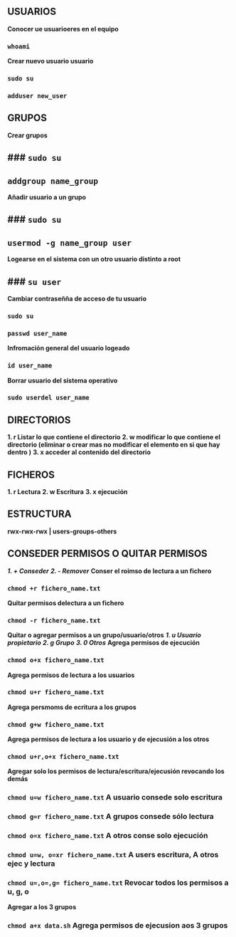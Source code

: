 ## USUARIOS

**Conocer ue usuarioeres en el equipo**

### `whoami`

**Crear nuevo usuario usuario**

### `sudo su`
### `adduser new_user`

## GRUPOS

**Crear grupos**

## ### `sudo su`
## `addgroup name_group`

**Añadir usuario a un grupo**

## ### `sudo su`
## `usermod -g name_group user`

**Logearse en el sistema con un otro usuario distinto a root**

## ### `su user`

**Cambiar contraseñña de acceso de tu usuario**

### `sudo su`
### `passwd user_name`

**Infromación general del usuario logeado**

### `id user_name`


**Borrar usuario del sistema operativo**

### `sudo userdel user_name`


## DIRECTORIOS

**1. r Listar lo que contiene el directorio**
**2. w modificar lo que contiene el directorio (eliminar o crear mas no modificar el elemento en si que hay dentro )**
**3. x acceder al contenido  del directorio**

## FICHEROS

**1. r Lectura**
**2. w Escritura**
**3. x ejecución**

## ESTRUCTURA

**rwx-rwx-rwx | users-groups-others**

## CONSEDER PERMISOS O QUITAR PERMISOS

***1. + Conseder***
***2. - Remover***
**Conser el roimso de lectura a un fichero**
### `chmod +r fichero_name.txt`
**Quitar permisos delectura a un fichero**
### `chmod -r fichero_name.txt`

**Quitar o agregar permisos a un grupo/usuario/otros**
***1. u Usuario propietario***
***2. g Grupo***
***3. 0 Otros***
**Agrega permisos de ejecución**
### `chmod o+x fichero_name.txt`
**Agrega permisos de lectura a los usuarios**
### `chmod u+r fichero_name.txt`
**Agrega persmoms de ecritura a los grupos**
### `chmod g+w fichero_name.txt`
**Agrega permisos de lectura a los usuario y de ejecusión a los otros**
### `chmod u+r,o+x fichero_name.txt`
**Agregar solo los permisos de lectura/escritura/ejecusión revocando los demás**
### `chmod u=w fichero_name.txt` A usuario consede solo escritura
### `chmod g=r fichero_name.txt` A grupos consede sólo lectura
### `chmod o=x fichero_name.txt` A otros conse solo ejecución
### `chmod u=w, o=xr fichero_name.txt` A users escritura, A otros ejec y lectura
### `chmod u=,o=,g= fichero_name.txt` Revocar todos los permisos a u, g, o
**Agregar a los 3 grupos**
### `chmod a+x data.sh` Agrega permisos de ejecusion aos 3 grupos

